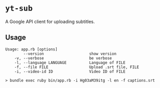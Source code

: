 # `yt-sub`

A Google API client for uploading subtitles.


## Usage

```console
Usage: app.rb [options]
        --version                    show version
    -v, --verbose                    be verbose
    -l, --language LANGUAGE          Language of FILE
    -f, --file FILE                  Upload .srt file, FILE
    -i, --video-id ID                Video ID of FILE
```

```console
> bundle exec ruby bin/app.rb -i Hg03aM39itg -l en -f captions.srt
```
